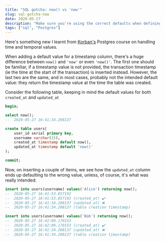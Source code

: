 ```yaml
---
title: "SQL gotcha: now() vs 'now'"
slug: sql-gotcha-now
date: 2020-05-27
description: "Make sure you're using the correct defaults when defining columns"
tags: ["sql", "Postgres"]
---
```

Here's something new I learnt from [Korban's](https://korban.net/postgres/book/) Postgres course on handling time and temporal values.

When adding a default value for a timestamp column, there's a huge difference between `now()` and `'now'` or even `'now()'`. The first one should be familiar, if a timestamp value is not provided, the transaction timestamp (ie the time at the start of the transaction) is inserted instead. However, the last two are the same, and in most cases, probably not the intended default value: they return the timestamp value at the time the table was created.

Consider the following table, keeping in mind the default values for both `created_at` and `updated_at`
```sql
begin;

select now(); 
--  2020-05-27 16:41:34.208137

create table users(
    user_id serial primary key,
    username varchar(15),
    created_at timestamp default now(),
    updated_at timestamp default 'now()'
);

commit;
```

Now, on inserting a couple of items, we see how the `updated_at` column ends up defaulting to the wrong value, unless, of course, it's what was really intended:
```sql
insert into users(username) values('Alice') returning now();
--  2020-05-27 16:41:53.857192 
--  2020-05-27 16:41:53.857192 (created_at) ✔️
--  2020-05-27 16:41:34.208137 (updated_at) ❌ 
--  2020-05-27 16:41:34.208137 (table creation timestamp)

insert into users(username) values('Bob') returning now();
--  2020-05-27 16:42:09.170153 
--  2020-05-27 16:42:09.170153 (created_at) ✔️
--  2020-05-27 16:41:34.208137 (updated_at) ❌
--  2020-05-27 16:41:34.208137 (table creation timestamp)
```
